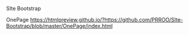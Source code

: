 

SIte Bootstrap

OnePage  https://htmlpreview.github.io/?https://github.com/PRROO/SIte-Bootstrap/blob/master/OnePage/index.html





